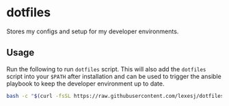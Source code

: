 # dotfiles

Stores my configs and setup for my developer environments.

## Usage

Run the following to run `dotfiles` script. This will also add the `dotfiles` script into your `$PATH` after installation and can be used to trigger the ansible playbook to keep the developer environment up to date.

```bash
bash -c "$(curl -fsSL https://raw.githubusercontent.com/lexesj/dotfiles/main/bin/dotfiles)"
```

